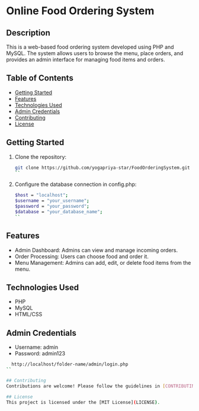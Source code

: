 # Online Food Ordering System

## Description

This is a web-based food ordering system developed using PHP and MySQL. The system allows users to browse the menu, place orders, and provides an admin interface for managing food items and orders.

## Table of Contents
- [Getting Started](#getting-started)
- [Features](#features)
- [Technologies Used](#technologies-used)
- [Admin Credentials](#admin-credentials)
- [Contributing](#contributing)
- [License](#license)

## Getting Started

1. Clone the repository:
   ```bash
   git clone https://github.com/yogapriya-star/FoodOrderingSystem.git
   ``
2. Configure the database connection in config.php:
   ```bash
   $host = "localhost";
   $username = "your_username";
   $password = "your_password";
   $database = "your_database_name";
   ``

## Features

- Admin Dashboard: Admins can view and manage incoming orders.
- Order Processing: Users can choose food and order it.
- Menu Management: Admins can add, edit, or delete food items from the menu.

## Technologies Used

- PHP
- MySQL
- HTML/CSS

## Admin Credentials

- Username: admin
- Password: admin123

 ```bash
   http://localhost/folder-name/admin/login.php
``

## Contributing
Contributions are welcome! Please follow the guidelines in [CONTRIBUTING.md](CONTRIBUTING.md).

## License
This project is licensed under the [MIT License](LICENSE).
